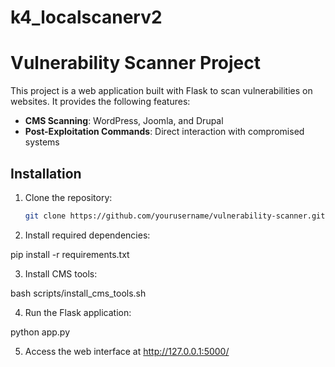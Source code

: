 # k4_localscanerv2
# Vulnerability Scanner Project

This project is a web application built with Flask to scan vulnerabilities on websites. It provides the following features:

- **CMS Scanning**: WordPress, Joomla, and Drupal
- **Post-Exploitation Commands**: Direct interaction with compromised systems

## Installation

1. Clone the repository:
   ```bash
   git clone https://github.com/yourusername/vulnerability-scanner.git

2. Install required dependencies:

pip install -r requirements.txt


3. Install CMS tools:

bash scripts/install_cms_tools.sh


4. Run the Flask application:

python app.py


5. Access the web interface at http://127.0.0.1:5000/
